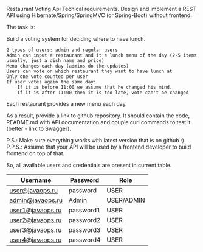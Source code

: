 Restaurant Voting Api
Techical requirements.
Design and implement a REST API using Hibernate/Spring/SpringMVC (or Spring-Boot) without frontend.

The task is:

Build a voting system for deciding where to have lunch.

    2 types of users: admin and regular users
    Admin can input a restaurant and it's lunch menu of the day (2-5 items usually, just a dish name and price)
    Menu changes each day (admins do the updates)
    Users can vote on which restaurant they want to have lunch at
    Only one vote counted per user
    If user votes again the same day:
        If it is before 11:00 we assume that he changed his mind.
        If it is after 11:00 then it is too late, vote can't be changed

Each restaurant provides a new menu each day.

As a result, provide a link to github repository. It should contain the code, README.md with API documentation and couple curl commands to test it (better - link to Swagger).

P.S.: Make sure everything works with latest version that is on github :)
P.P.S.: Assume that your API will be used by a frontend developer to build frontend on top of that.

So, all available users and credentials are present in current table.

| Username         | Password  | Role       |
|------------------|-----------|------------|
| user@javaops.ru  | password  | USER       |
| admin@javaops.ru | Admin     | USER/ADMIN |
| user1@javaops.ru | password1 | USER       |
| user2@javaops.ru | password2 | USER       |
| user3@javaops.ru | password3 | USER       |
| user4@javaops.ru | password4 | USER       |

